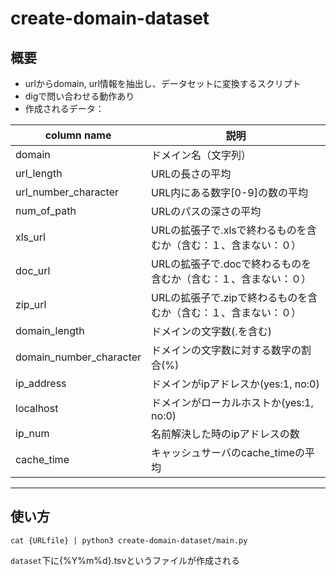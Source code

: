 # create-domain-dataset

## 概要
- urlからdomain, url情報を抽出し、データセットに変換するスクリプト
- digで問い合わせる動作あり
- 作成されるデータ：

| column name | 説明 |
|---|---|
|domain| ドメイン名（文字列） |
|url_length| URLの長さの平均|
|url_number_character| URL内にある数字[0-9]の数の平均|
|num_of_path| URLのパスの深さの平均|
|xls_url|URLの拡張子で.xlsで終わるものを含むか（含む：１、含まない：０）|
|doc_url|URLの拡張子で.docで終わるものを含むか（含む：１、含まない：０）|
|zip_url|URLの拡張子で.zipで終わるものを含むか（含む：１、含まない：０）|
|domain_length|ドメインの文字数(.を含む)|
|domain_number_character|ドメインの文字数に対する数字の割合(%)|
|ip_address|ドメインがipアドレスか(yes:1, no:0)|
|localhost|ドメインがローカルホストか(yes:1, no:0)|
|ip_num| 名前解決した時のipアドレスの数|
|cache_time| キャッシュサーバのcache_timeの平均 |

---

## 使い方

```
cat {URLfile} | python3 create-domain-dataset/main.py
```

`dataset`下に{%Y%m%d}.tsvというファイルが作成される
